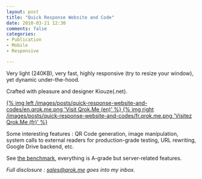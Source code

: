 ```yaml
---
layout: post
title: "Quick Response Website and Code"
date: 2010-03-21 12:30
comments: false
categories:
- Publication
- Mobile
- Responsive

---
```


Very light (240KB), very fast, highly responsive (try to resize your window), yet dynamic under-the-hood.

Crafted with pleasure and designer Kiouze(.net).

<a href="http://www.qrok.me/" target="_blank">
{% img left  /images/posts/quick-response-website-and-codes/en.qrok.me.png 'Visit Qrok.Me (en)' %}
</a>
<a href="http://www.qrok.me/fr" target="_blank">
{% img right /images/posts/quick-response-website-and-codes/fr.qrok.me.png 'Visitez Qrok.Me (fr)' %}
</a>

<!--more-->

Some interesting features :
QR Code generation, image manipulation, system calls to external readers for production-grade testing,
URL rewriting, Google Drive backend, etc.

See [the benchmark](http://gtmetrix.com/reports/www.qrok.me/h9OR9wnz), everything is A-grade but server-related features.

_Full disclosure : sales@qrok.me goes into my inbox._
